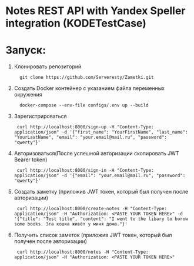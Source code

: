 # Notes REST API with Yandex Speller integration (KODETestCase)
<h1>Запуск:</h1>
<ol>
  <li>Клонировать репозиторий
    
  ```console
    git clone https://github.com/Serveresty/Zametki.git
  ```
  </li>
  <li>Создать Docker контейнер с указанием файла переменных окружения

  ```console
    docker-compose --env-file configs/.env up --build
  ```
  </li>
  <li>Зарегистрироваться

   ```console
    curl http://localhost:8000/sign-up -H "Content-Type: application/json" -d '{"first_name": "YourFirstName", "last_name": "YourLastName", "email": "your.email@mail.ru", "password": "qwerty"}'
   ```
  </li>
  <li>Авторизоваться(После успешной авторизации скопировать JWT Bearer token)
    
   ```console
    curl http://localhost:8000/sign-in -H "Content-Type: application/json" -d '{"email": "your.email@mail.ru", "password": "qwerty"}'
   ```
  </li>
  <li>Создать заметку (приложив JWT токен, который был получен после авторизации)

   ```console
    curl http://localhost:8000/create-notes -H "Content-Type: application/json" -H "Authorization: <PASTE YOUR TOKEN HERE>" -d '{"title": "Test title", "content": "I went to the libary to borow some books. Эта кошка живёт у миня дома."}'
   ```
  </li>
  <li>Получить список заметок (приложив JWT токен, который был получен после авторизации)

   ```console
    curl http://localhost:8000/notes -H "Content-Type: application/json" -H "Authorization: <PASTE YOUR TOKEN HERE>"
   ```
  </li>
</ol>
